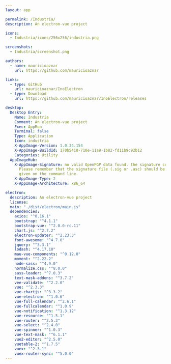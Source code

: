 ```yaml
---
layout: app

permalink: /Industria/
description: An electron-vue project

icons:
  - Industria/icons/256x256/industria.png

screenshots:
  - Industria/screenshot.png

authors:
  - name: mauricioaznar
    url: https://github.com/mauricioaznar

links:
  - type: GitHub
    url: mauricioaznar/InoElectron
  - type: Download
    url: https://github.com/mauricioaznar/InoElectron/releases

desktop:
  Desktop Entry:
    Name: Industria
    Comment: An electron-vue project
    Exec: AppRun
    Terminal: false
    Type: Application
    Icon: industria
    X-AppImage-Version: 1.0.34.154
    X-AppImage-BuildId: 170b5410-710e-11a9-1b82-fd11b9c92b12
    Categories: Utility
  AppImageHub:
    X-AppImage-Signature: no valid OpenPGP data found. the signature could not be verified.
      Please remember that the signature file (.sig or .asc) should be the first file
      given on the command line.
    X-AppImage-Type: 2
    X-AppImage-Architecture: x86_64

electron:
  description: An electron-vue project
  license: 
  main: "./dist/electron/main.js"
  dependencies:
    axios: "^0.16.1"
    bootstrap: "^4.1.1"
    bootstrap-vue: "^2.0.0-rc.11"
    chart.js: "^2.7.2"
    electron-updater: "^2.23.3"
    font-awesome: "^4.7.0"
    jquery: "^3.3.1"
    lodash: "^4.17.10"
    mau-vue-components: "^0.12.0"
    moment: "^2.22.2"
    node-sass: "^4.9.0"
    normalize.css: "^8.0.0"
    sass-loader: "^7.0.3"
    text-mask-addons: "^3.7.2"
    vee-validate: "^2.2.0"
    vue: "^2.3.3"
    vue-chartjs: "^3.3.2"
    vue-electron: "^1.0.6"
    vue-full-calendar: "^2.6.1"
    vue-fullcalendar: "^1.0.9"
    vue-notification: "^1.3.12"
    vue-resource: "^1.5.1"
    vue-router: "^2.5.3"
    vue-select: "^2.4.0"
    vue-spinner: "^1.0.3"
    vue-text-mask: "^6.1.1"
    vue2-editor: "^2.5.0"
    vuetable-2: "^1.7.5"
    vuex: "^2.3.1"
    vuex-router-sync: "^5.0.0"
---
```

